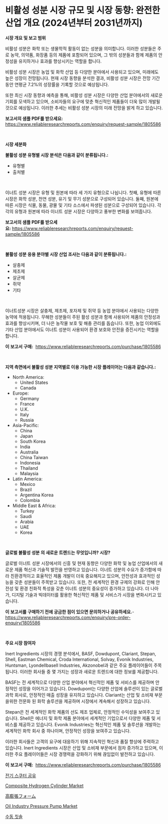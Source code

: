 <p><h1>비활성 성분 시장 규모 및 시장 동향: 완전한 산업 개요 (2024년부터 2031년까지)</h1></p><p><strong>시장 개요 및 보고 범위</strong></p>
<p><p>비활성 성분은 화학 또는 생물학적 활동이 없는 성분을 의미합니다. 이러한 성분들은 주로 농약, 의약품, 화장품 등의 제품에 포함되어 있으며, 그 밖의 성분들과 함께 제품의 안정성을 유지하거나 효과를 향상시키는 역할을 합니다.</p><p>비활성 성분 시장은 농업 및 화학 산업 등 다양한 분야에서 사용되고 있으며, 미래에도 높은 성장이 전망됩니다. 현재 시장 동향을 분석한 결과, 비활성 성분 시장은 전망 기간 동안 연평균 7.2%의 성장률을 기록할 것으로 예상됩니다.</p><p>또한 최신 시장 동향과 예측을 통해, 비활성 성분 시장은 다양한 산업 분야에서의 새로운 기회를 모색하고 있으며, 소비자들의 요구에 맞춘 혁신적인 제품들이 더욱 많이 개발될 것으로 예상됩니다. 이러한 추세는 비활성 성분 시장의 미래 전망을 밝게 하고 있습니다.</p></p>
<p><strong>보고서의 샘플 PDF를 받으세요:</strong> <a href="https://www.reliableresearchreports.com/enquiry/request-sample/1805586">https://www.reliableresearchreports.com/enquiry/request-sample/1805586</a></p>
<p>&nbsp;</p>
<p><strong>시장 세분화</strong></p>
<p><strong>불활성 성분 유형별 시장 분석은 다음과 같이 분류됩니다.:</strong></p>
<p><ul><li>유형별</li><li>출처별</li></ul></p>
<p>&nbsp;</p>
<p><p>이너트 성분 시장은 유형 및 원본에 따라 세 가지 유형으로 나뉩니다. 첫째, 유형에 따른 시장은 화학 성분, 천연 성분, 유기 및 무기 성분으로 구성되어 있습니다. 둘째, 원본에 따른 시장은 식물, 동물, 광물 및 기타 소스에서 파생된 성분으로 구성되어 있습니다. 각각의 유형과 원본에 따라 이너트 성분 시장은 다양하고 풍부한 변화를 보여줍니다.</p></p>
<p><strong>보고서의 샘플 PDF를 받으세요:</strong>&nbsp;<a href="https://www.reliableresearchreports.com/enquiry/request-sample/1805586">https://www.reliableresearchreports.com/enquiry/request-sample/1805586</a></p>
<p>&nbsp;</p>
<p><strong> 불활성 성분 응용 분야별 시장 산업 조사는 다음과 같이 분류됩니다.:</strong></p>
<p><ul><li>살충제</li><li>제초제</li><li>살균제</li><li>쥐약</li><li>기타</li></ul></p>
<p>&nbsp;</p>
<p><p>이너트성분 시장은 살충제, 제초제, 포자제 및 쥐약 등 농업 분야에서 사용되는 다양한 농약에 적용됩니다. 무해한 성분들이 주된 활성 성분과 함께 사용되어 제품의 안정성과 효과를 향상시키며, 더 나은 농작물 보호 및 해충 관리를 돕습니다. 또한, 농업 이외에도 기타 산업 분야에서도 이너트 성분이 사용되어 환경 보호와 안전을 증진시키는 역할을 합니다.</p></p>
<p><strong>이 보고서 구매:</strong>&nbsp; <a href="https://www.reliableresearchreports.com/purchase/1805586">https://www.reliableresearchreports.com/purchase/1805586</a></p>
<p>&nbsp;</p>
<p><strong>지역 측면에서 불활성 성분 지역별로 이용 가능한 시장 플레이어는 다음과 같습니다.:</strong></p>
<p><ul>
    <li>
        North America:
        <ul>
            <li>United States</li>
            <li>Canada</li>
        </ul>
    </li>
    <li>
        Europe:
        <ul>
            <li>Germany</li>
            <li>France</li>
            <li>U.K.</li>
            <li>Italy</li>
            <li>Russia</li>
        </ul>
    </li>
    <li>
        Asia-Pacific:
        <ul>
            <li>China</li>
            <li>Japan</li>
            <li>South Korea</li>
            <li>India</li>
            <li>Australia</li>
            <li>China Taiwan</li>
            <li>Indonesia</li>
            <li>Thailand</li>
            <li>Malaysia</li>
        </ul>
    </li>
    <li>
        Latin America:
        <ul>
            <li>Mexico</li>
            <li>Brazil</li>
            <li>Argentina Korea</li>
            <li>Colombia</li>
        </ul>
    </li>
    <li>
        Middle East & Africa:
        <ul>
            <li>Turkey</li>
            <li>Saudi</li>
            <li>Arabia</li>
            <li>UAE</li>
            <li>Korea</li>
        </ul>
    </li>
    </ul></p>
<p>&nbsp;</p>
<p><strong>글로벌 불활성 성분 의 새로운 트렌드는 무엇입니까? 시장?</strong></p>
<p><p>글로벌 이너트 성분 시장에서의 신흥 및 현재 동향은 다양한 화학 및 농업 산업에서의 새로운 제품 혁신과 기술적 발전을 반영하고 있습니다. 이너트 성분의 수요가 증가함에 따라 친환경적이고 효율적인 제품 개발이 더욱 중요해지고 있으며, 안전성과 효과적인 성능을 갖춘 성분들이 주목받고 있습니다. 또한, 전 세계적인 환경 규제의 강화로 인해 안전성 및 환경 친화적 특성을 갖춘 이너트 성분의 중요성이 증가하고 있습니다. 더 나아가, 디지털 기술과 빅데이터를 활용한 혁신적인 제품 및 서비스가 시장을 변화시키고 있습니다.</p></p>
<p><strong>이 보고서를 구매하기 전에 궁금한 점이 있으면 문의하거나 공유하세요.</strong>- <a href="https://www.reliableresearchreports.com/enquiry/pre-order-enquiry/1805586">https://www.reliableresearchreports.com/enquiry/pre-order-enquiry/1805586</a></p>
<p>&nbsp;</p>
<p><strong>주요 시장 참여자</strong></p>
<p><p>Inert Ingredients 시장의 경쟁 분석에서, BASF, Dowdupont, Clariant, Stepan, Shell, Eastman Chemical, Croda International, Solvay, Evonik Industries, Huntsman, Lyondellbasell Industries, Akzonobel과 같은 주요 플레이어들이 주목됩니다. 이러한 회사들 중 몇 가지는 성장과 새로운 트렌드에 대한 정보를 제공합니다.</p><p>BASF는 전 세계적으로 다양한 산업 분야에서 혁신적인 제품 및 서비스를 제공하며 안정적인 성장을 이어가고 있습니다. Dowdupont는 다양한 산업에 솔루션이 있는 글로벌 과학 회사로, 안정적인 매출 성장을 유지하고 있습니다. Clariant는 산업 및 소비재 부문을위한 전문화 된 화학 솔루션을 제공하며 시장에서 계속해서 성장하고 있습니다.</p><p>Stepan은 전 세계적인 화학 제품의 선도 제조 업체로, 안정적인 수익성을 보여주고 있습니다. Shell은 에너지 및 화학 제품 분야에서 세계적인 기업으로서 다양한 제품 및 서비스를 제공하고 있습니다. Evonik Industries는 혁신적인 제품 및 솔루션을 개발하는 세계적인 화학 회사 중 하나이며, 안정적인 성장을 보여주고 있습니다.</p><p>이러한 회사들은 고객의 요구에 대응하기 위해 지속적인 혁신과 품질 향상에 주력하고 있습니다. Inert Ingredients 시장은 산업 및 소비재 부문에서 점차 증가하고 있으며, 이러한 주요 플레이어들은 시장 경쟁력을 강화하기 위해 끊임없이 발전하고 있습니다.</p></p>
<p><strong>이 보고서 구매:</strong>&nbsp;&nbsp;<a href="https://www.reliableresearchreports.com/purchase/1805586">https://www.reliableresearchreports.com/purchase/1805586</a></p>
<p><p><a href="https://medium.com/@rudyswaniafgwski56664/%EC%A0%84%EA%B8%B0-%EC%8A%A4%EC%BF%A0%ED%84%B0-%EA%B3%B5%EC%9C%A0-%EC%8B%9C%EC%9E%A5-%EC%A0%90%EC%9C%A0%EC%9C%A8-%EB%B3%80%ED%99%94-%EB%B0%8F-%EC%8B%9C%EC%9E%A5-%EC%84%B1%EC%9E%A5-%EC%B6%94%EC%84%B8-2024-2031-a8be11f49b8a">전기 스쿠터 공유</a></p><p><a href="https://forested-sushi-9b0.notion.site/Composite-Hydrogen-Cylinder-Market-Size-Market-Trends-and-Growth-Outlook-forecasted-for-period-fro-00e432b1f0ee4ef68ce26dbbb7388f06">Composite Hydrogen Cylinder Market</a></p><p><a href="https://medium.com/@vedakuvlis2023/%E9%AB%98%E8%86%A8%E5%BC%B5%E6%80%A7%E6%B3%A1%E6%B2%AB%E5%B8%82%E5%A0%B4-%E3%82%BF%E3%82%A4%E3%83%97-%E7%94%A8%E9%80%94-%E5%9C%B0%E7%90%86%E3%81%AB%E3%82%88%E3%82%8B%E5%8C%85%E6%8B%AC%E7%9A%84%E8%A9%95%E4%BE%A1-afbd914b0e73">高膨張フォーム</a></p><p><a href="https://github.com/Chiragrp22/Market-Research-Report-List-3/blob/main/oil-industry-pressure-pump-market.md">Oil Industry Pressure Pump Market</a></p><p><a href="https://github.com/khytkeqagplkzqvh/Market-Research-Report-List-1/blob/main/40200481819.md">수동 칫솔</a></p></p>
